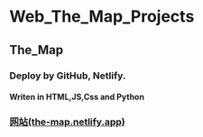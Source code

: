 # Web_The_Map_Projects

## The_Map
### Deploy by GitHub, Netlify.
#### Writen in HTML,JS,Css and Python
### <a href="https://the-map.netlify.app">网站(the-map.netlify.app)</a>

